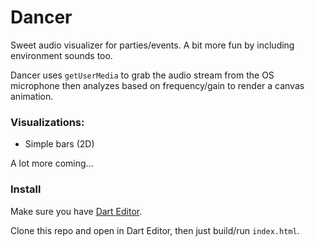 Dancer
====

Sweet audio visualizer for parties/events. A bit more fun by including environment sounds too.

Dancer uses `getUserMedia` to grab the audio stream from the OS microphone then analyzes based on frequency/gain to render a canvas animation.

### Visualizations:

- Simple bars (2D)

A lot more coming...

### Install

Make sure you have [Dart Editor](https://www.dartlang.org/tools/editor/).

Clone this repo and open in Dart Editor, then just build/run `index.html`.
